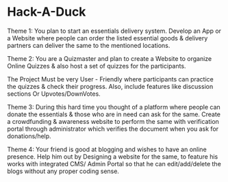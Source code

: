 # Hack-A-Duck

Theme 1: You plan to start an essentials delivery system. Develop an
App or a Website where people can order the listed essential goods &
delivery partners can deliver the same to the mentioned locations.

Theme 2: You are a Quizmaster and plan to create a Website to
organize Online Quizzes & also host a set of quizzes for the participants.

The Project Must be very User - Friendly where participants can practice
the quizzes & check their progress. Also, include features like discussion
sections Or Upvotes/DownVotes.

Theme 3: During this hard time you thought of a platform where people
can donate the essentials & those who are in need can ask for the same.
Create a crowdfunding & awareness website to perform the same with
verification portal through administrator which verifies the document
when you ask for donations/help.

Theme 4: Your friend is good at blogging and wishes to have an online
presence. Help him out by Designing a website for the same, to feature his works with integrated CMS/ Admin Portal so that he can edit/add/delete the blogs without any proper coding sense.
